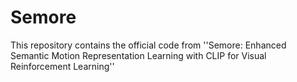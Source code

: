 # Semore

This repository contains the official code from ''Semore: Enhanced Semantic Motion Representation Learning with CLIP for Visual Reinforcement Learning''
